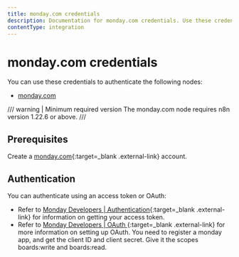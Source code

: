 ```yaml
---
title: monday.com credentials
description: Documentation for monday.com credentials. Use these credentials to authenticate monday.com in n8n, a workflow automation platform.
contentType: integration
---
```


# monday.com credentials

You can use these credentials to authenticate the following nodes:

- [monday.com](/integrations/builtin/app-nodes/n8n-nodes-base.mondaycom/)

/// warning | Minimum required version
The monday.com node requires n8n version 1.22.6 or above.
///

## Prerequisites

Create a [monday.com](https://monday.com/){:target=_blank .external-link} account.

## Authentication

You can authenticate using an access token or OAuth:

* Refer to [Monday Developers | Authentication](https://developer.monday.com/api-reference/docs/authentication){:target=_blank .external-link} for information on getting your access token.
* Refer to [Monday Developers | OAuth ](https://developer.monday.com/apps/docs/oauth){:target=_blank .external-link} for more information on setting up OAuth. You need to register a monday app, and get the client ID and client secret. Give it the scopes boards:write and boards:read.



